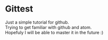 Gittest
====
Just a simple tutorial for github.<br>
Trying to get familiar with github and atom.<br>
Hopefuly I will be able to master it in the future :)

